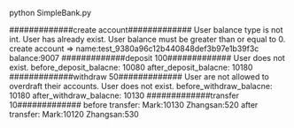 python SimpleBank.py

#############create account#############
User balance type is not int.
User has already exist.
User balance must be greater than or equal to 0.
create account => name:test_9380a96c12b440848def3b97e1b39f3c   balance:9007
#############deposit 100#############
User does not exist.
before_deposit_balacne: 10080
after_deposit_balacne: 10180
#############withdraw 50#############
User are not allowed to overdraft their accounts.
User does not exist.
before_withdraw_balacne: 10180
after_withdraw_balacne: 10130
#############transfer 10#############
before transfer: Mark:10130   Zhangsan:520
after transfer: Mark:10120   Zhangsan:530
